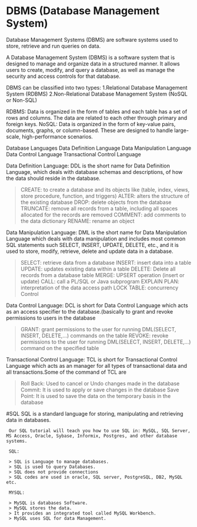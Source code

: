 # DBMS (Database Management System)

Database Management Systems (DBMS) are software systems used to store, retrieve and run queries on data.

A Database Management System (DBMS) is a software system that is designed to manage and organize data in a structured manner. 
It allows users to create, modify, and query a database, as well as manage the security and access controls for that database.

DBMS can be classified into two types: 
1.Relational Database Management System (RDBMS)
2.Non-Relational Database Management System (NoSQL or Non-SQL)

RDBMS:
     Data is organized in the form of tables and each table has a set of rows and columns. The data are related to each other through primary and foreign keys.
NoSQL: 
     Data is organized in the form of key-value pairs, documents, graphs, or column-based. These are designed to handle large-scale, high-performance scenarios.

Database Languages
Data Definition Language
Data Manipulation Language
Data Control Language
Transactional Control Language


Data Definition Language:
           DDL is the short name for Data Definition Language, which deals with database schemas and descriptions, of how the data should reside in the database.

> CREATE: to create a database and its objects like (table, index, views, store procedure, function, and triggers)
> ALTER: alters the structure of the existing database
> DROP: delete objects from the database
> TRUNCATE: remove all records from a table, including all spaces allocated for the records are removed
> COMMENT: add comments to the data dictionary
> RENAME: rename an object

Data Manipulation Language:
           DML is the short name for Data Manipulation Language which deals with data manipulation and includes most common SQL statements such SELECT, INSERT, UPDATE, DELETE, etc., and it is used to store, modify, retrieve, delete and update data in a database.

> SELECT: retrieve data from a database
> INSERT: insert data into a table
> UPDATE: updates existing data within a table
> DELETE: Delete all records from a database table
> MERGE: UPSERT operation (insert or update)
> CALL: call a PL/SQL or Java subprogram
> EXPLAIN PLAN: interpretation of the data access path
> LOCK TABLE: concurrency Control

Data Control Language:
          DCL is short for Data Control Language which acts as an access specifier to the database.(basically to grant and revoke permissions to users in the database

> GRANT: grant permissions to the user for running DML(SELECT, INSERT, DELETE,…) commands on the table
> REVOKE: revoke permissions to the user for running DML(SELECT, INSERT, DELETE,…) command on the specified table

Transactional Control Language:
          TCL is short for Transactional Control Language which acts as an manager for all types of transactional data and all transactions.Some of the command of TCL are

> Roll Back: Used to cancel  or Undo changes made in the database 
> Commit: It is used to apply or save changes in the database
> Save Point: It is used to save the data on the temporary basis in the database

#SQL
     SQL is a standard language for storing, manipulating and retrieving data in databases.
     
     Our SQL tutorial will teach you how to use SQL in: MySQL, SQL Server, MS Access, Oracle, Sybase, Informix, Postgres, and other database systems.

     SQL:
     
     > SQL is Language to manage databases.
     > SQL is used to query Databases.
     > SQL does not provide connections
     > SQL codes are used in oracle, SQL server, PostgreSQL, DB2, MySQL etc.

     MYSQL:

     > MySQL is databases Software.
     > MySQL stores the data.
     > It provides an integrated tool called MySQL Workbench.
     > MySQL uses SQL for data Management.


